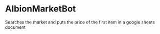 # AlbionMarketBot
Searches the market and puts the price of the first item in a google sheets document
